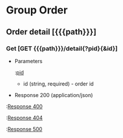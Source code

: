 # Group Order

## Order detail [{{{path}}}]

### Get [GET {{{path}}}/detail{?pid}{&id}]

+ Parameters

    :[pid]({{{common}}}/parameters/pid.md)

    + id (string, required) - order id


+ Response 200 (application/json)

:[Response 400]({{{common}}}/responses/400.md)

:[Response 404]({{{common}}}/responses/404.md)

:[Response 500]({{{common}}}/responses/500.md)

